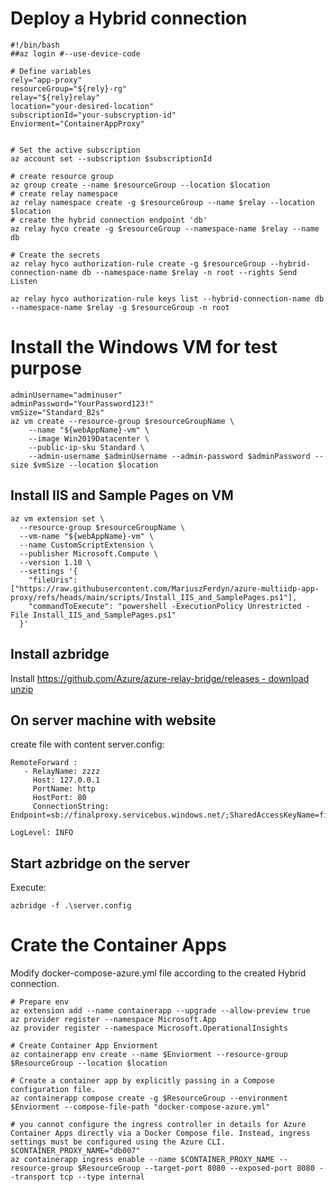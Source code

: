 # Deploy a Hybrid connection
```
#!/bin/bash
##az login #--use-device-code

# Define variables
rely="app-proxy"
resourceGroup="${rely}-rg"
relay="${rely}relay"
location="your-desired-location"
subscriptionId="your-subscryption-id"
Enviorment="ContainerAppProxy"


# Set the active subscription
az account set --subscription $subscriptionId

# create resource group
az group create --name $resourceGroup --location $location
# create relay namespace
az relay namespace create -g $resourceGroup --name $relay --location $location
# create the hybrid connection endpoint 'db'
az relay hyco create -g $resourceGroup --namespace-name $relay --name db

# Create the secrets
az relay hyco authorization-rule create -g $resourceGroup --hybrid-connection-name db --namespace-name $relay -n root --rights Send Listen

az relay hyco authorization-rule keys list --hybrid-connection-name db --namespace-name $relay -g $resourceGroup -n root
```
# Install the Windows VM for test purpose
```
adminUsername="adminuser"
adminPassword="YourPassword123!"
vmSize="Standard_B2s"
az vm create --resource-group $resourceGroupName \
    --name "${webAppName}-vm" \
    --image Win2019Datacenter \
    --public-ip-sku Standard \
    --admin-username $adminUsername --admin-password $adminPassword --size $vmSize --location $location
```
## Install IIS and Sample Pages on VM
```
az vm extension set \
  --resource-group $resourceGroupName \
  --vm-name "${webAppName}-vm" \
  --name CustomScriptExtension \
  --publisher Microsoft.Compute \
  --version 1.10 \
  --settings '{
    "fileUris": ["https://raw.githubusercontent.com/MariuszFerdyn/azure-multiidp-app-proxy/refs/heads/main/scripts/Install_IIS_and_SamplePages.ps1"],
    "commandToExecute": "powershell -ExecutionPolicy Unrestricted -File Install_IIS_and_SamplePages.ps1"
  }'
```
## Install azbridge
Install [https://github.com/Azure/azure-relay-bridge/releases - download unzip](https://github.com/Azure/azure-relay-bridge/releases)

## On server machine with website
create file with content server.config:
```
RemoteForward :
   - RelayName: zzzz
     Host: 127.0.0.1
     PortName: http
     HostPort: 80
     ConnectionString: Endpoint=sb://finalproxy.servicebus.windows.net/;SharedAccessKeyName=finalproxy;SharedAccessKey=xxxx=;EntityPath=yyyy

LogLevel: INFO
```
## Start azbridge on the server
Execute:
```
azbridge -f .\server.config
```

# Crate the Container Apps
Modify docker-compose-azure.yml file according to the created Hybrid connection.
```
# Prepare env
az extension add --name containerapp --upgrade --allow-preview true
az provider register --namespace Microsoft.App
az provider register --namespace Microsoft.OperationalInsights

# Create Container App Enviorment
az containerapp env create --name $Enviorment --resource-group $ResourceGroup --location $location

# Create a container app by explicitly passing in a Compose configuration file.
az containerapp compose create -g $ResourceGroup --environment $Enviorment --compose-file-path "docker-compose-azure.yml"

# you cannot configure the ingress controller in details for Azure Container Apps directly via a Docker Compose file. Instead, ingress settings must be configured using the Azure CLI.
$CONTAINER_PROXY_NAME="db007"
az containerapp ingress enable --name $CONTAINER_PROXY_NAME --resource-group $ResourceGroup --target-port 8080 --exposed-port 8080 --transport tcp --type internal
```
